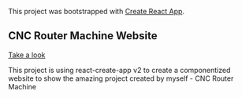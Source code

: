 This project was bootstrapped with [Create React App](https://github.com/facebook/create-react-app).

## CNC Router Machine Website

[Take a look](https://thiagofazzi.github.io/cnc-project-website/)

This project is using react-create-app v2 to create a componentized website to show
the amazing project created by myself - CNC Router Machine


